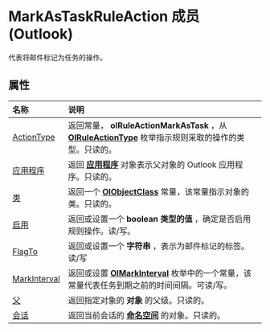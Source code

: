 
# MarkAsTaskRuleAction 成员 (Outlook)


代表将邮件标记为任务的操作。


## 属性



|**名称**|**说明**|
|:-----|:-----|
|[ActionType](d05f10cb-5c5d-37e5-1d6e-a5e4147bd1b3.md)|返回常量，  **olRuleActionMarkAsTask** ，从 **[OlRuleActionType](d6a39ac2-00e7-73e7-3890-ea658211eae9.md)** 枚举指示规则采取的操作的类型。只读的。|
|[应用程序](b291a1c6-c79e-f844-f40a-c3fbaf108e7a.md)|返回 **[应用程序](797003e7-ecd1-eccb-eaaf-32d6ddde8348.md)** 对象表示父对象的 Outlook 应用程序。只读的。|
|[类](8aa6f0fc-9abf-0837-04fd-35270354a38c.md)|返回一个 **[OlObjectClass](33d724b3-df3c-2a7f-a80f-93b66d96f588.md)** 常量，该常量指示对象的类。只读的。|
|[启用](3e969ccd-7af2-d6db-ab63-d17ce2c2614c.md)|返回或设置一个 **boolean 类型的值** ，确定是否启用规则操作。读/写。|
|[FlagTo](33a480e3-30d5-4902-3c39-f91480b96cf1.md)|返回或设置一个 **字符串** ，表示为邮件标记的标签。读/写|
|[MarkInterval](4ea39101-8cb9-95cf-b5d7-d885a6610e73.md)|返回或设置  **[OlMarkInterval](a653146c-8a28-72dd-4ca7-98d8454c6f1f.md)** 枚举中的一个常量，该常量代表任务到期之前的时间间隔。可读/写。|
|[父](60ba1752-bffb-46b6-8f23-c67faf7b2917.md)|返回指定对象的 **对象** 的父级。只读的。|
|[会话](c98edd5e-e887-4dfe-9e92-1618f506a10b.md)|返回当前会话的 **[命名空间](f0dcaa19-07f5-5d42-a3bf-2e42b7885644.md)** 的对象。只读的。|
